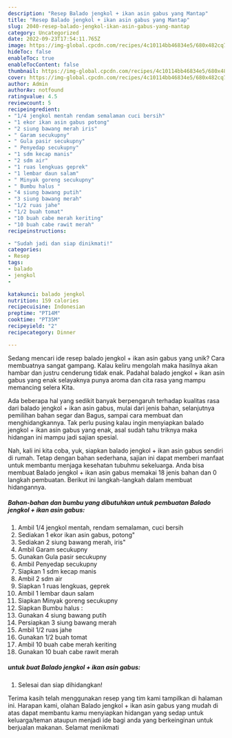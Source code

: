 ```yaml
---
description: "Resep Balado jengkol + ikan asin gabus yang Mantap"
title: "Resep Balado jengkol + ikan asin gabus yang Mantap"
slug: 2040-resep-balado-jengkol-ikan-asin-gabus-yang-mantap
category: Uncategorized
date: 2022-09-23T17:54:11.765Z
image: https://img-global.cpcdn.com/recipes/4c10114bb46834e5/680x482cq70/balado-jengkol-ikan-asin-gabus-foto-resep-utama.jpg
hideToc: false
enableToc: true
enableTocContent: false
thumbnail: https://img-global.cpcdn.com/recipes/4c10114bb46834e5/680x482cq70/balado-jengkol-ikan-asin-gabus-foto-resep-utama.jpg
cover: https://img-global.cpcdn.com/recipes/4c10114bb46834e5/680x482cq70/balado-jengkol-ikan-asin-gabus-foto-resep-utama.jpg
author: Admin
authorAv: notfound
ratingvalue: 4.5
reviewcount: 5
recipeingredient:
- "1/4 jengkol mentah rendam semalaman cuci bersih"
- "1 ekor ikan asin gabus potong"
- "2 siung bawang merah iris"
- " Garam secukupny"
- " Gula pasir secukupny"
- " Penyedap secukupny"
- "1 sdm kecap manis"
- "2 sdm air"
- "1 ruas lengkuas geprek"
- "1 lembar daun salam"
- " Minyak goreng secukupny"
- " Bumbu halus "
- "4 siung bawang putih"
- "3 siung bawang merah"
- "1/2 ruas jahe"
- "1/2 buah tomat"
- "10 buah cabe merah keriting"
- "10 buah cabe rawit merah"
recipeinstructions:

- "Sudah jadi dan siap dinikmati!"
categories:
- Resep
tags:
- balado
- jengkol
- 

katakunci: balado jengkol  
nutrition: 159 calories
recipecuisine: Indonesian
preptime: "PT14M"
cooktime: "PT35M"
recipeyield: "2"
recipecategory: Dinner

---
```





Sedang mencari ide resep balado jengkol + ikan asin gabus yang unik? Cara membuatnya sangat gampang. Kalau keliru mengolah maka hasilnya akan hambar dan justru cenderung tidak enak. Padahal balado jengkol + ikan asin gabus yang enak selayaknya punya aroma dan cita rasa yang mampu memancing selera Kita.





Ada beberapa hal yang sedikit banyak berpengaruh terhadap kualitas rasa dari balado jengkol + ikan asin gabus, mulai dari jenis bahan, selanjutnya pemilihan bahan segar dan Bagus, sampai cara membuat dan menghidangkannya. Tak perlu pusing kalau ingin menyiapkan balado jengkol + ikan asin gabus yang enak,      asal sudah tahu triknya maka hidangan ini mampu jadi sajian spesial.





















Nah, kali ini kita coba, yuk, siapkan balado jengkol + ikan asin gabus sendiri di rumah. Tetap dengan bahan sederhana, sajian ini dapat memberi manfaat untuk membantu menjaga kesehatan tubuhmu sekeluarga. Anda bisa membuat Balado jengkol + ikan asin gabus memakai 18 jenis bahan dan 0 langkah pembuatan. Berikut ini langkah-langkah dalam membuat hidangannya.

<!--inarticleads1-->

##### Bahan-bahan dan bumbu yang dibutuhkan untuk pembuatan Balado jengkol + ikan asin gabus:

1. Ambil 1/4 jengkol mentah, rendam semalaman, cuci bersih
1. Sediakan 1 ekor ikan asin gabus, potong&#34;
1. Sediakan 2 siung bawang merah, iris&#34;
1. Ambil  Garam secukupny
1. Gunakan  Gula pasir secukupny
1. Ambil  Penyedap secukupny
1. Siapkan 1 sdm kecap manis
1. Ambil 2 sdm air
1. Siapkan 1 ruas lengkuas, geprek
1. Ambil 1 lembar daun salam
1. Siapkan  Minyak goreng secukupny
1. Siapkan  Bumbu halus :
1. Gunakan 4 siung bawang putih
1. Persiapkan 3 siung bawang merah
1. Ambil 1/2 ruas jahe
1. Gunakan 1/2 buah tomat
1. Ambil 10 buah cabe merah keriting
1. Gunakan 10 buah cabe rawit merah




<!--inarticleads2-->

#####  untuk buat Balado jengkol + ikan asin gabus:


1. Selesai dan siap dihidangkan!



Terima kasih telah menggunakan resep yang tim kami tampilkan di halaman ini. Harapan kami, olahan Balado jengkol + ikan asin gabus yang mudah di atas dapat membantu kamu menyiapkan hidangan yang sedap untuk keluarga/teman ataupun menjadi ide bagi anda yang berkeinginan untuk berjualan makanan. Selamat menikmati
